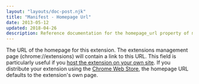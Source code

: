 ```yaml
---
layout: "layouts/doc-post.njk"
title: "Manifest - Homepage Url"
date: 2013-05-12
updated: 2018-04-26
description: Reference documentation for the homepage_url property of manifest.json.
---
```


The URL of the homepage for this extension. The extensions management page (chrome://extensions)
will contain a link to this URL. This field is particularly useful if you [host the extension on
your own site][1]. If you distribute your extension using the [Chrome Web Store][2], the homepage
URL defaults to the extension's own page.

[1]: /docs/extensions/hosting
[2]: https://chrome.google.com/webstore

